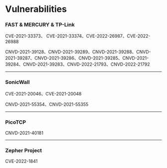 # Vulnerabilities

### FAST & MERCURY & TP-Link

CVE-2021-33373、 CVE-2021-33374、CVE-2022-26987、CVE-2022-26988

CNVD-2021-39128、CNVD-2021-39289、CNVD-2021-39288、CNVD-2021-39287、CNVD-2021-39286、CNVD-2021-39285、CNVD-2021-39284、CNVD-2021-39283、CNVD-2022-21793、CNVD-2022-21792

------

### SonicWall

CVE-2021-20046、CVE-2021-20048

CNVD-2021-55354、CNVD-2021-55355

------

### PicoTCP

CNVD-2021-40181

------

### Zepher Project

CVE-2022-1841